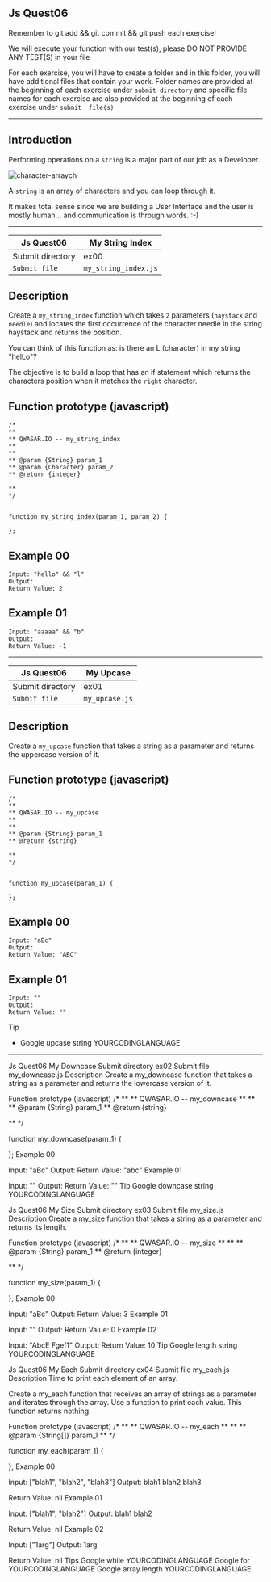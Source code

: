 ## Js Quest06
Remember to git add && git commit && git push each exercise!

We will execute your function with our test(s), please DO NOT PROVIDE ANY TEST(S) in your file

For each exercise, you will have to create a folder and in this folder, you will have additional files that contain your work. Folder names are provided at the beginning of each exercise under `submit directory` and specific file names for each exercise are also provided at the beginning of each exercise under `submit 
file(s)`

-----------------------------------------------------------------------------------------------------------------------------------------------------------------------

## Introduction
Performing operations on a `string` is a major part of our job as a Developer.

![character-arraych](https://user-images.githubusercontent.com/51156057/214148100-e1ff3920-a985-4535-80e5-df4fbf9510b6.png)

A `string` is an array of characters and you can loop through it.

It makes total sense since we are building a User Interface and the user is mostly human... and communication is through words. :-)

-----------------------------------------------------------------------------------------------------------------------------------------------------------------------

| Js Quest06	| My String Index |
| ----------- | --------------- |
| Submit directory | ex00 |
| `Submit file` |	`my_string_index.js` |

## Description
Create a `my_string_index` function which takes `2` parameters (`haystack` and `needle`) and locates the first occurrence of the character needle in the string haystack and returns the position.

You can think of this function as: is there an L (character) in my string "helLo"?

The objective is to build a loop that has an if statement which returns the characters position when it matches the `right` character.

## Function prototype (javascript)
```
/*
**
** QWASAR.IO -- my_string_index
**
**
** @param {String} param_1
** @param {Character} param_2
** @return {integer}

**
*/


function my_string_index(param_1, param_2) {

};
```
## Example 00
```
Input: "hello" && "l"
Output: 
Return Value: 2
```
## Example 01
```
Input: "aaaaa" && "b"
Output: 
Return Value: -1
```
-----------------------------------------------------------------------------------------------------------------------------------------------------------------------

| Js Quest06	| My Upcase |
| ----------- | ----------|
| Submit directory | ex01 |
| `Submit file` |	`my_upcase.js` |

## Description
Create a `my_upcase` function that takes a string as a parameter and returns the uppercase version of it.

## Function prototype (javascript)
```
/*
**
** QWASAR.IO -- my_upcase
**
**
** @param {String} param_1
** @return {string}

**
*/


function my_upcase(param_1) {

};
```
## Example 00
```
Input: "aBc"
Output: 
Return Value: "ABC"
```
## Example 01
```
Input: ""
Output: 
Return Value: ""
```

Tip
- Google upcase string YOURCODINGLANGUAGE

-----------------------------------------------------------------------------------------------------------------------------------------------------------------------

Js Quest06	My Downcase
Submit directory	ex02
Submit file	my_downcase.js
Description
Create a my_downcase function that takes a string as a parameter and returns the lowercase version of it.

Function prototype (javascript)
/*
**
** QWASAR.IO -- my_downcase
**
**
** @param {String} param_1
** @return {string}

**
*/


function my_downcase(param_1) {

};
Example 00

Input: "aBc"
Output: 
Return Value: "abc"
Example 01

Input: ""
Output: 
Return Value: ""
Tip
Google downcase string YOURCODINGLANGUAGE

Js Quest06	My Size
Submit directory	ex03
Submit file	my_size.js
Description
Create a my_size function that takes a string as a parameter and returns its length.

Function prototype (javascript)
/*
**
** QWASAR.IO -- my_size
**
**
** @param {String} param_1
** @return {integer}

**
*/


function my_size(param_1) {

};
Example 00

Input: "aBc"
Output: 
Return Value: 3
Example 01

Input: ""
Output: 
Return Value: 0
Example 02

Input: "AbcE Fgef1"
Output: 
Return Value: 10
Tip
Google length string YOURCODINGLANGUAGE

Js Quest06	My Each
Submit directory	ex04
Submit file	my_each.js
Description
Time to print each element of an array.

Create a my_each function that receives an array of strings as a parameter and iterates through the array. Use a function to print each value.
This function returns nothing.

Function prototype (javascript)
/*
**
** QWASAR.IO -- my_each
**
**
** @param {String[]} param_1
**
*/


function my_each(param_1) {

};
Example 00

Input: ["blah1", "blah2", "blah3"]
Output: blah1
blah2
blah3

Return Value: nil
Example 01

Input: ["blah1", "blah2"]
Output: blah1
blah2

Return Value: nil
Example 02

Input: ["1arg"]
Output: 1arg

Return Value: nil
Tips
Google while YOURCODINGLANGUAGE
Google for YOURCODINGLANGUAGE
Google array.length YOURCODINGLANGUAGE
